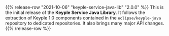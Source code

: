 {{% release-row "2021-10-06" "keyple-service-java-lib" "2.0.0" %}} 
This is the initial release of the **Keyple Service Java Library**.
It follows the extraction of Keyple 1.0 components contained in the `eclipse/keyple-java` repository to dedicated repositories.
It also brings many major API changes.
{{% /release-row %}}
